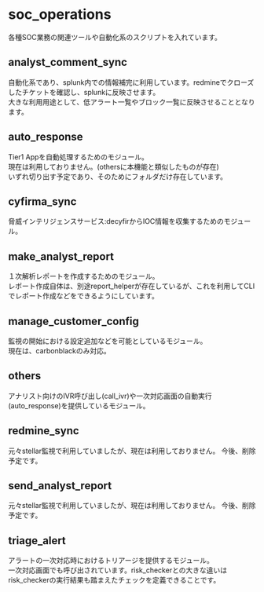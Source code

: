 # soc_operations  

各種SOC業務の関連ツールや自動化系のスクリプトを入れています。  

## analyst_comment_sync  

自動化系であり、splunk内での情報補完に利用しています。redmineでクローズしたチケットを確認し、splunkに反映させます。  
大きな利用用途として、低アラート一覧やブロック一覧に反映させることとなります。  

## auto_response  

Tier1 Appを自動処理するためのモジュール。  
現在は利用しておりません。(othersに本機能と類似したものが存在)  
いずれ切り出す予定であり、そのためにフォルダだけ存在しています。  

## cyfirma_sync  

脅威インテリジェンスサービス:decyfirからIOC情報を収集するためのモジュール。  

## make_analyst_report  

１次解析レポートを作成するためのモジュール。  
レポート作成自体は、別途report_helperが存在しているが、これを利用してCLIでレポート作成などをできるようにしています。

## manage_customer_config  

監視の開始における設定追加などを可能としているモジュール。  
現在は、carbonblackのみ対応。  

## others  

アナリスト向けのIVR呼び出し(call_ivr)や一次対応画面の自動実行(auto_response)を提供しているモジュール。  

## redmine_sync  

元々stellar監視で利用していましたが、現在は利用しておりません。
今後、削除予定です。  

## send_analyst_report  

元々stellar監視で利用していましたが、現在は利用しておりません。
今後、削除予定です。  

## triage_alert  

アラートの一次対応時におけるトリアージを提供するモジュール。  
一次対応画面でも呼び出されています。risk_checkerとの大きな違いはrisk_checkerの実行結果も踏まえたチェックを定義できることです。  
